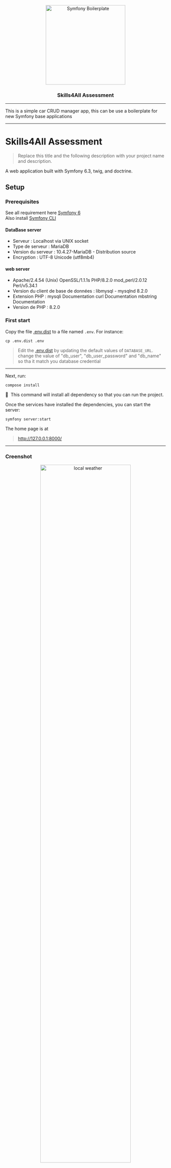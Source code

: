 <p align="center">
    <img src="https://www.labellucie.com/wp-content/uploads/2021/08/logo_Skills4all.png" alt="Symfony Boilerplate" width="250" />
</p>
<h3 align="center">Skills4All Assessment</h3>

---

This is a simple car CRUD manager app, this can be use a boilerplate for new Symfony base applications

---

# Skills4All Assessment

> Replace this title and the following description with your project name and description.

A web application built with Symfony 6.3, twig, and doctrine.

## Setup

### Prerequisites

See all requirement here [Symfony 6](https://symfony.com/doc/6.0/setup.html) 
<br>
Also install [Symfony CLI](https://symfony.com/download)
#### DataBase server
* Serveur : Localhost via UNIX socket
* Type de serveur : MariaDB
* Version du serveur : 10.4.27-MariaDB - Distribution source
* Encryption : UTF-8 Unicode (utf8mb4)
#### web server
* Apache/2.4.54 (Unix) OpenSSL/1.1.1s PHP/8.2.0 mod_perl/2.0.12 Perl/v5.34.1
* Version du client de base de données : libmysql - mysqlnd 8.2.0
* Extension PHP : mysqli Documentation curl Documentation mbstring Documentation
* Version de PHP : 8.2.0

### First start

Copy the file [.env.dist](.env.dist) to a file named `.env`. For instance:

```
cp .env.dist .env
```

> Edit the [.env.dist](.env.dist) by updating the default values of `DATABASE_URL`.
> change the value of "db_user", "db_user_password" and "db_name" so tha it match you database credential

---
Next, run:

```
compose install
```

📣&nbsp;&nbsp;This command will install all dependency so that you can run the project.

Once the services have installed the dependencies, you can start the server:

```
symfony server:start
```

The home page is at 

> http://127.0.0.1:8000/
---
### Creenshot
<p align="center">
    <img src="https://drive.google.com/file/d/1SxyrwBrX5QXjbW75Fa12PrCN2heseulR/view?usp=drive_link" alt="local weather" width="75%" />
    <br />
    <img src="https://drive.google.com/file/d/14LBCqcTJ_1fCjDzrHlb7X6zNm7KLNcXH/view?usp=drive_link" alt="list of car" width="75%" />
</p>
### Run migration
Run the following commande for to migrate table to database
```
php bin/console doctrine:migrations:migrate
```
### Generate Fake data
If you want to generate fake data, you should run the following command and take the option that switch to your
```
php bin/console doctrine:fixtures:load
```

### Documentations

Make sure you have read the following documentations:
